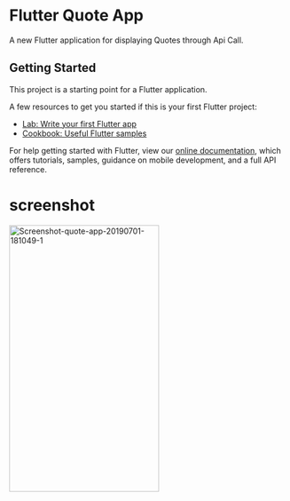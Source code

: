 # Flutter Quote App

A new Flutter application for displaying Quotes through Api Call.

## Getting Started

This project is a starting point for a Flutter application.

A few resources to get you started if this is your first Flutter project:

- [Lab: Write your first Flutter app](https://flutter.dev/docs/get-started/codelab)
- [Cookbook: Useful Flutter samples](https://flutter.dev/docs/cookbook)

For help getting started with Flutter, view our
[online documentation](https://flutter.dev/docs), which offers tutorials,
samples, guidance on mobile development, and a full API reference.

# screenshot
<img src="https://i.ibb.co/sqJyvHR/Screenshot-quote-app-20190701-181049-1.png" alt="Screenshot-quote-app-20190701-181049-1" border="0"
height=480 width=270>
